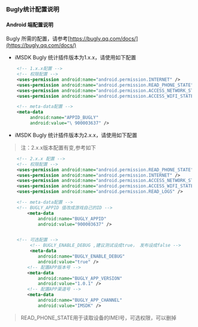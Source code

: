 ### Bugly统计配置说明
#### Android 端配置说明

Bugly 所需的配置，请参考[https://bugly.qq.com/docs/](https://bugly.qq.com/docs/)

* iMSDK Bugly 统计插件版本为1.x.x，请使用如下配置
 
```xml
    <!-- 1.x.x配置 -->
    <!-- 权限配置 -->
    <uses-permission android:name="android.permission.INTERNET" />
    <uses-permission android:name="android.permission.READ_PHONE_STATE" />
    <uses-permission android:name="android.permission.ACCESS_NETWORK_STATE" />
    <uses-permission android:name="android.permission.ACCESS_WIFI_STATE" />

    <!-- meta-data配置 -->
    <meta-data
         android:name="APPID_BUGLY"
         android:value="\ 900003637" />


```

* iMSDK Bugly 统计插件版本为2.x.x，请使用如下配置
> 注：2.x.x版本配置有变,参考如下


``` xml
    <!-- 2.x.x 配置 -->
    <!-- 权限配置 -->
    <uses-permission android:name="android.permission.READ_PHONE_STATE" />        
    <uses-permission android:name="android.permission.INTERNET" />    
    <uses-permission android:name="android.permission.ACCESS_NETWORK_STATE" />    
    <uses-permission android:name="android.permission.ACCESS_WIFI_STATE" />    
    <uses-permission android:name="android.permission.READ_LOGS" />

    <!-- meta-data配置 -->
    <!-- BUGLY_APPID 值改成游戏自己的ID -->
        <meta-data
            android:name="BUGLY_APPID"
            android:value="900003637" />


    <!-- 可选配置 -->
         <!-- BUGLY_ENABLE_DEBUG ,建议测试设成true， 发布设成false -->
         <meta-data
            android:name="BUGLY_ENABLE_DEBUG"
            android:value="true" />
        <!-- 配置APP版本号 -->
        <meta-data
            android:name="BUGLY_APP_VERSION"
            android:value="1.0.1" />
        <!-- 配置APP渠道号 -->
        <meta-data
            android:name="BUGLY_APP_CHANNEL"
            android:value="IMSDK" />

```
> READ_PHONE_STATE用于读取设备的IMEI号，可选权限，可以删掉
